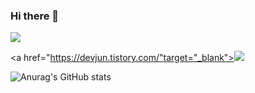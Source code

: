 ### Hi there 👋

<!--
**devjun63/devjun63** is a ✨ _special_ ✨ repository because its `README.md` (this file) appears on your GitHub profile.

Here are some ideas to get you started:

- 🔭 I’m currently working on ...
- 🌱 I’m currently learning ...
- 👯 I’m looking to collaborate on ...
- 🤔 I’m looking for help with ...
- 💬 Ask me about ...
- 📫 How to reach me: ...
- 😄 Pronouns: ...
- ⚡ Fun fact: ...
-->
<img src="https://img.shields.io/badge/Python-3776AB?style=for-the-badge&logo=Python&logoColor=white">

<a href="https://devjun.tistory.com/"target="_blank"><img src="https://img.shields.io/badge/tistory-000000?style=for-the-badge&logo=tistory&logoColor=white"/></a>

![Anurag's GitHub stats](https://github-readme-stats.vercel.app/api?username=devjun63&show_icons=true&theme=radical)
